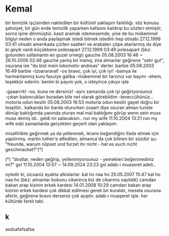 # Kemal


bir temizlik işçisinden nakledilen bir kültürel yaklaşım farklılığı.
söz konusu şahsiyet, bir gün evde temizlik yaparken kafasını kaldırıp bu sözleri etmiştir, sonra işine dönmüştür.
kasıt aramak istemesemde, yine de bu mükemmel bilgiyi neden o anda paylaşmak istedi bilmek istedim hep
otisabi
27.12.1999 03:41
otisabi
amerikada çizilen saatleri ve arabaları çöpe atarlarmış da diye bi geyik vardı küçükkene
polesapart
27.12.1999 03:49
polesapart
(bkz: gotunden sallamanin en guzel ornegi)
gauche
05.08.2003 16:46 ~ 26.10.2006 02:48
gauche
yanlış bir inanış; zira almanlar geğirene "sehr gut", osurana ise "du bist mein lokomotiv andreas" derler.
barbie
05.08.2003 16:49
barbie
-tzoarararat!
-oo bravo, çok iyi, çok iyi!
-bamya ile harmanlanmış kuru fasulye galiba
-mükemmel bir tarzınız var bayım
-ehem, teşekkür ederim. benim bi payım yok, o isteyince çıkıyo işte

-gaaarrrk!
-oo, buna ne dersiniz!
-aynı zamanda çok iyi geğiriyorsunuz
-çıkan baloncukları buradan bile net olarak görebildim
-teveccühünüz...
motorla odun kesilir
05.08.2003 16:53
motorla odun kesilir
gayet doğru bir tespittir.. kalkanda bir barda otururken zoaart diye osuran alman turiste dönüp baktığımda yanında oturan mal mal baktığımı görüp wenn sein muss muss demiş idi.. geldi mi salacaksın..
run my wife
11.10.2004 13:21
run my wife
eski zamanlarda gerçekten geçerli olan yaklaşım.

misafirlikte geğirmek ya da yellenmek, ikramı beğendiğini ifade etmek için yapılırmış. martin luther'e atfedilen, almanca'da çok bilinen bir sözdür şu: "freunde, warum rülpset und furzet ihr nicht - hat es euch nicht geschmacket?"(*)

(*) "dostlar, neden geğirip, yellenmiyorsunuz - yemekleri beğenmediniz mi?"
gxl
11.10.2004 13:57 ~ 14.09.2024 23:23
gxl
adab-i muaseret adeti..

oyledir ki, sicsaniz ayakta alkislarlar.
kal ho naa ho
25.05.2007 15:47
kal ho naa ho
(bkz: almanlar bokunu cikarinca biz de cikarmis sayildik)
camdan bakan arap kizinin erkek kardesi
14.01.2008 10:29
camdan bakan arap kizinin erkek kardesi
çok dikkat edilmesi gerek bir kuraldır, mesela osurana aferin, geğirene bravo derseniz çok ayıptır. adab-ı muaşeret işte. her kültürde farklı tabi. 

## k 

asdsafafsafsa

